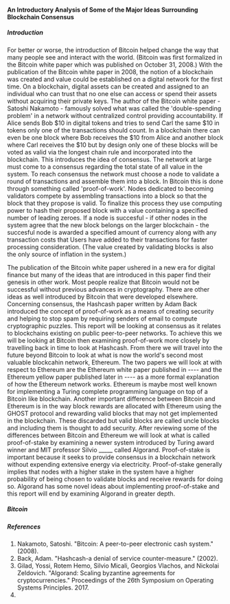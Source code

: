 
#### An Introductory Analysis of Some of the Major Ideas Surrounding Blockchain Consensus  


##### Introduction  

For better or worse, the introduction of Bitcoin helped change the way that many people see and interact with the world. (Bitcoin was first formalized in the Bitcoin white paper which was published on October 31, 2008.) With the publication of the Bitcoin white paper in 2008, the notion of a blockchain was created and value could be established on a digital network for the first time. On a blockchain, digital assets can be created and assigned to an individual who can trust that no one else can access or spend their assets without acquiring their private keys. The author of the Bitcoin white paper - Satoshi Nakamoto - famously solved what was called the 'double-spending problem' in a network without centralized control providing accountability. If Alice sends Bob $10 in digital tokens and tries to send Carl the same $10 in tokens only one of the transactions should count. In a blockchain there can even be one block where Bob receives the $10 from Alice and another block where Carl receives the $10 but by design only one of these blocks will be voted as valid via the longest chain rule and incorporated into the blockchain. This introduces the idea of consensus. The network at large must come to a consensus regarding the total state of all value in the system. To reach consensus the network must choose a node to validate a round of transactions and assemble them into a block. In Bitcoin this is done through something called 'proof-of-work'. Nodes dedicated to becoming validators compete by assembling transactions into a block so that the block that they propose is valid. To finalize this process they use computing power to hash their proposed block with a value containing a specified number of leading zeroes. If a node is succesful - if other nodes in the system agree that the new block belongs on the larger blockchain - the succesful node is awarded a specified amount of currency along with any transaction costs that Users have added to their transactions for faster processing consideration. (The value created by validating blocks is also the only source of inflation in the system.)  

The publication of the Bitcoin white paper ushered in a new era for digital finance but many of the ideas that are introduced in this paper find their genesis in other work. Most people realize that Bitcoin would not be successful without previous advances in cryptography. There are other ideas as well introduced by Bitcoin that were developed elsewhere. Concerning consensus, the Hashcash paper written by Adam Back introduced the concept of proof-of-work as a means of creating security and helping to stop spam by requiring senders of email to compute cryptographic puzzles. This report will be looking at consensus as it relates to blockchains existing on public peer-to-peer networks. To achieve this we will be looking at Bitcoin then examining proof-of-work more closely by travelling back in time to look at Hashcash. From there we will travel into the future beyond Bitcoin to look at what is now the world's second most valuable blockcahin network, Ethereum. The two papers we will look at with respect to Ethereum are the Ethereum white paper published in ---- and the Ethereum yellow paper published later in ---- as a more formal explanation of how the Ethereum network works. Ethereum is maybe most well known for implementing a Turing complete programming language on top of a Bitcoin like blockchain. Another important difference between Bitcoin and Ethereum is in the way block rewards are allocated with Ethereum using the GHOST protocol and rewarding valid blocks that may not get implemented in the blockchain. These discarded but valid blocks are called uncle blocks and including them is thought to add security. After reviewing some of the differences between Bitcoin and Ethereum we will look at what is called proof-of-stake by examining a newer system introduced by Turing award winner and MIT professor Silvio _____ called Algorand. Proof-of-stake is important because it seeks to provide consensus in a blockchain network without expending extensive energy via electricity. Proof-of-stake generally implies that nodes with a higher stake in the system have a higher probability of being chosen to validate blocks and receive rewards for doing so. Algorand has some novel ideas about implementing proof-of-stake and this report will end by examining Algorand in greater depth.


##### Bitcoin  


##### References  

1. Nakamoto, Satoshi. "Bitcoin: A peer-to-peer electronic cash system." (2008).
2. Back, Adam. "Hashcash-a denial of service counter-measure." (2002).
3. Gilad, Yossi, Rotem Hemo, Silvio Micali, Georgios Vlachos, and Nickolai Zeldovich. "Algorand: Scaling byzantine agreements for cryptocurrencies." Proceedings of the 26th Symposium on Operating Systems Principles. 2017.
4. 